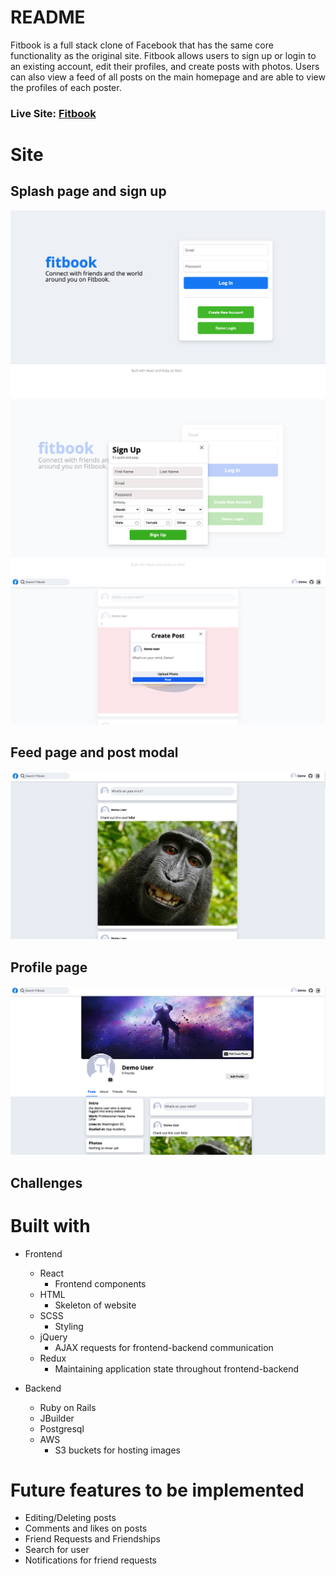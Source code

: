 # README

Fitbook is a full stack clone of Facebook that has the same core functionality as the original site. Fitbook allows users to sign up or login to an existing account, edit their profiles, and create posts with photos. Users can also view a feed of all posts on the main homepage and are able to view the profiles of each poster.

### Live Site: [Fitbook](https://fitbookus.herokuapp.com "Fitbook")

# Site
## Splash page and sign up
![splash page](https://github.com/GT458/fitbook/blob/main/app/assets/images/splashpage.png "Splash Page")
![sign up modal](https://github.com/GT458/fitbook/blob/main/app/assets/images/signupmodal.png "Sign Up Modal")
![post modal](https://github.com/GT458/fitbook/blob/main/app/assets/images/postmodal.png "Post Modal")

## Feed page and post modal
![feed index](https://github.com/GT458/fitbook/blob/main/app/assets/images/feedindex.png "Feed")

## Profile page
![profile page](https://github.com/GT458/fitbook/blob/main/app/assets/images/profilepage.png "Profile Page")

## Challenges
###  

###
# Built with
* Frontend
  * React
    * Frontend components
  * HTML
    * Skeleton of website
  * SCSS
    * Styling 
  * jQuery
    * AJAX requests for frontend-backend communication
  * Redux
    * Maintaining application state throughout frontend-backend

* Backend
  * Ruby on Rails
  * JBuilder
  * Postgresql
  * AWS
    * S3 buckets for hosting images

# Future features to be implemented
* Editing/Deleting posts
* Comments and likes on posts
* Friend Requests and Friendships
* Search for user
* Notifications for friend requests

